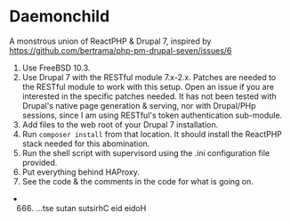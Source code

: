 # Daemonchild
A monstrous union of ReactPHP &amp; Drupal 7, inspired by https://github.com/bertrama/php-pm-drupal-seven/issues/6

1. Use FreeBSD 10.3.
2. Use Drupal 7 with the RESTful module 7.x-2.x. Patches are needed to the RESTful module to work with this setup. Open an issue if you are interested in the specific patches needed. It has not been tested with Drupal's native page generation & serving, nor with Drupal/PHp sessions, since I am using RESTful's token authentication sub-module.
3. Add files to the web root of your Drupal 7 installation.
4. Run ```composer install``` from that location. It should install the ReactPHP stack needed for this abomination.
5. Run the shell script with supervisord using the .ini configuration file provided.
6. Put everything behind HAProxy.
7. See the code & the comments in the code for what is going on.
- 666. ...tse sutan sutsirhC eid eidoH
